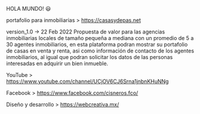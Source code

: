 <!-- @format -->

HOLA MUNDO! 😃

portafolio para inmobiliarias > https://casasydepas.net

version_1.0 -> 22 Feb 2022
Propuesta de valor para las agencias inmobiliarias locales de tamaño pequeña a mediana con un promedio de 5 a 30 agentes inmobiliarios, en esta plataforma podran mostrar su portafolio de casas en venta y renta, asi como información de contacto de los agentes inmobiliarios, al igual que podran solicitar los datos de las personas interesadas en adquirir un bien inmueble.

YouTube > https://www.youtube.com/channel/UCjOV6CJ6Srna1jnbnKHuNNg

Facebook > https://www.facebook.com/cisneros.fco/

Diseño y desarrollo > https://webcreativa.mx/
